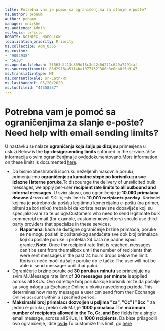 ```yaml
---
title: Potrebna vam je pomoć sa ograničenjima za slanje e-pošte?
ms.author: pebaum
author: pebaum
manager: mnirkhe
ms.audience: Admin
ms.topic: article
ROBOTS: NOINDEX, NOFOLLOW
localization_priority: Priority
ms.collection: Adm_O365
ms.custom:
- "9002938"
- "5630"
ms.openlocfilehash: 7f563df313c869d18c3e4240d271c649a74914af
ms.sourcegitcommit: 88d2918aa51f4ba10771527380c3e0db0f5a9147
ms.translationtype: MT
ms.contentlocale: sr-Latn-RS
ms.lasthandoff: 05/20/2020
ms.locfileid: "44358357"
---
```

# <a name="need-help-with-email-sending-limits"></a><span data-ttu-id="b6af6-102">Potrebna vam je pomoć sa ograničenjima za slanje e-pošte?</span><span class="sxs-lookup"><span data-stu-id="b6af6-102">Need help with email sending limits?</span></span>

<span data-ttu-id="b6af6-103">U nastavku se nalaze **ograničenja koja šalju po dizajnu** primenjena u usluzi.</span><span class="sxs-lookup"><span data-stu-id="b6af6-103">Below is the **by-design sending limits** enforced in the service.</span></span> <span data-ttu-id="b6af6-104">Više informacija o ovim ograničenjima je [ovde](https://docs.microsoft.com/office365/servicedescriptions/exchange-online-service-description/exchange-online-limits#receiving-and-sending-limits)dokumentovano.</span><span class="sxs-lookup"><span data-stu-id="b6af6-104">More information on these limits is documented [here](https://docs.microsoft.com/office365/servicedescriptions/exchange-online-service-description/exchange-online-limits#receiving-and-sending-limits).</span></span>

- <span data-ttu-id="b6af6-105">Da bismo obeshrabrili isporuku neželjenih masovnih poruka, primenjujemo **ograničenje za kamatne stope po korisniku za sve izlazne i interne poruke**.</span><span class="sxs-lookup"><span data-stu-id="b6af6-105">To discourage the delivery of unsolicited bulk messages, we apply per-user **recipient rate limits to all outbound and internal messages**.</span></span> <span data-ttu-id="b6af6-106">U svim skusu, ovo ograničenje je **10.000 primalaca dnevno**.</span><span class="sxs-lookup"><span data-stu-id="b6af6-106">Across all SKUs, this limit is **10,000 recipients per day**.</span></span>  <span data-ttu-id="b6af6-107">Korisnici kojima je potrebno da pošalju legitimnu komercijalnu e-poštu (na primer, bilteni za korisnike) trebalo bi da koriste nezavisne dobavljače koji su specijalizovani za te usluge.</span><span class="sxs-lookup"><span data-stu-id="b6af6-107">Customers who need to send legitimate bulk commercial email (for example, customer newsletters) should use third-party providers that specialize in these services.</span></span>
    - <span data-ttu-id="b6af6-108">**Napomena**: kada se dostigne ograničenje brzine primaoca, poruke se ne mogu poslati iz poštanskog sandučeta sve dok broj primalaca koji su poslate poruke u protekla 24 časa ne padne ispod granice.</span><span class="sxs-lookup"><span data-stu-id="b6af6-108">**Note**: Once the recipient rate limit is reached, messages can't be sent from the mailbox until the number of recipients that were sent messages in the past 24 hours drops below the limit.</span></span> <span data-ttu-id="b6af6-109">Korisnik neće moći da šalje poruke do te tačke.</span><span class="sxs-lookup"><span data-stu-id="b6af6-109">The user will not be able to send messages until that point.</span></span>
- <span data-ttu-id="b6af6-110">Ograničenje brzine poruke od **30 poruka u minutu** se primenjuje na svim MJ.</span><span class="sxs-lookup"><span data-stu-id="b6af6-110">Message rate limit of **30 messages per minute** is applied across all SKUs.</span></span> <span data-ttu-id="b6af6-111">Ovo određuje broj poruka koje korisnik može da pošalje sa svog naloga za Exchange Online u okviru navedenog perioda.</span><span class="sxs-lookup"><span data-stu-id="b6af6-111">This determines how many messages a user can send from their Exchange Online account within a specified period.</span></span>
- <span data-ttu-id="b6af6-112">**Maksimalni broj primalaca dozvoljen u poljima "za", "Cc" i "Bcc** " za jednu e-poruku, preko svih MJ, je **1000 primalaca**.</span><span class="sxs-lookup"><span data-stu-id="b6af6-112">The **maximum number of recipients allowed in the To, Cc, and Bcc** fields for a single email message, across all SKUs, is **1000 recipients**.</span></span> <span data-ttu-id="b6af6-113">Da biste prilagodili ovo ograničenje, idite [ovde](https://techcommunity.microsoft.com/t5/exchange-team-blog/customizable-recipient-limits-in-office-365/ba-p/1183228).</span><span class="sxs-lookup"><span data-stu-id="b6af6-113">To customize this limit, go [here](https://techcommunity.microsoft.com/t5/exchange-team-blog/customizable-recipient-limits-in-office-365/ba-p/1183228).</span></span>
